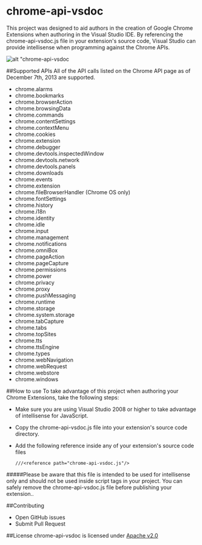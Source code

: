 # chrome-api-vsdoc
This project was designed to aid authors in the creation of Google Chrome Extensions when authoring in the Visual Studio IDE. By referencing the chrome-api-vsdoc.js file in your extension's source code, Visual Studio can provide 
intellisense when programming against the Chrome APIs.

![alt "chrome-api-vsdoc](http://i41.tinypic.com/ic036s.jpg)

##Supported APIs
All of the API calls listed on the Chrome API page as of December 7th, 2013 are supported.

* chrome.alarms
* chrome.bookmarks
* chrome.browserAction
* chrome.browsingData
* chrome.commands
* chrome.contentSettings
* chrome.contextMenu
* chrome.cookies
* chrome.extension
* chrome.debugger
* chrome.devtools.inspectedWindow
* chrome.devtools.network
* chrome.devtools.panels
* chrome.downloads
* chrome.events
* chrome.extension
* chrome.fileBrowserHandler (Chrome OS only)
* chrome.fontSettings
* chrome.history
* chrome.i18n
* chrome.identity
* chrome.idle
* chrome.input
* chrome.management
* chrome.notifications
* chrome.omniBox
* chrome.pageAction
* chrome.pageCapture
* chrome.permissions
* chrome.power
* chrome.privacy
* chrome.proxy
* chrome.pushMessaging
* chrome.runtime
* chrome.storage
* chrome.system.storage
* chrome.tabCapture
* chrome.tabs
* chrome.topSites
* chrome.tts
* chrome.ttsEngine
* chrome.types
* chrome.webNavigation
* chrome.webRequest
* chrome.webstore
* chrome.windows

##How to use
To take advantage of this project when authoring your Chrome Extensions, take the following steps:

* Make sure you are using Visual Studio 2008 or higher to take advantage of intellisense for JavaScript.
* Copy the chrome-api-vsdoc.js file into your extension's source code directory.
* Add the following reference inside any of your extension's source code files

   `///<reference path="chrome-api-vsdoc.js"/>`

#####Please be aware that this file is intended to be used for intellisense only and should not be used inside script tags in your project. You can safely remove the chrome-api-vsdoc.js file before publishing your extension..

##Contributing
* Open GitHub issues
* Submit Pull Request

##License
chrome-api-vsdoc is licensed under [Apache v2.0](/LICENSE)
